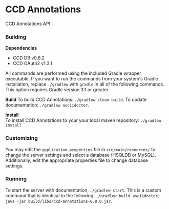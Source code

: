 # CCD Annotations

CCD Annotations API

### Building
__Dependencies__    
- CCD DB v0.6.2
- CCD OAuth2 v1.3.1

All commands are performed using the included Gradle wrapper executable. If you want to run the commands from your system's Gradle installation, replace `./gradlew` with `gradle` in all of the following commands. This option requires Gradle version 3.1 or greater.

__Build__
To build CCD Annotations: `./gradlew clean build`.
To update documentation: `./gradlew asciidoctor`.

__Install__    
To install CCD Annotations to your your local maven repository: `./gradlew install`

### Customizing
You may edit the `application.properties` file in `src/main/resources/` to change the server settings and select a database (HSQLDB or MySQL). Additionally, edit the appropriate properties file to change database settings.

### Running

To start the server with documentation, `./gradlew start`. This is a custom command that is identical to the following: `./gradlew build asciidoctor; java -jar build/libs/ccd-annotations-0.8.0.jar`.
